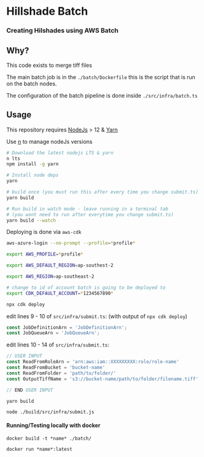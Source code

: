 # Hillshade Batch

### Creating Hilshades using AWS Batch

## Why?

This code exists to merge tiff files 

The main batch job is in the `./batch/Dockerfile` this is the script that is run on the batch nodes.

The configuration of the batch pipeline is done inside `./src/infra/batch.ts`

## Usage

This repository requires [NodeJs](https://nodejs.org/en/) > 12 & [Yarn](https://yarnpkg.com/en/)

Use [n](https://github.com/tj/n) to manage nodeJs versions

```bash
# Download the latest nodejs LTS & yarn
n lts
npm install -g yarn

# Install node deps
yarn

# build once (you must run this after every time you change submit.ts)
yarn build 

# Run build in watch mode - leave running in a terminal tab 
# (you wont need to run after everytime you change submit.ts)
yarn build --watch
```

Deploying is done via `aws-cdk` 
```bash
aws-azure-login --no-prompt --profile=*profile*

export AWS_PROFILE=*profile*

export AWS_DEFAULT_REGION=ap-southest-2

export AWS_REGION=ap-southeast-2

# change to id of account batch is going to be deployed to
export CDK_DEFAULT_ACCOUNT=*1234567890*

npx cdk deploy
```
edit lines 9 - 10 of `src/infra/submit.ts`:
(with output of `npx cdk deploy`)
```javascript
const JobDefinitionArn = 'JobDefinitionArn';
const JobQueueArn = 'JobQueueArn';
```

edit lines 10 - 14 of `src/infra/submit.ts`:
```javascript
// USER INPUT
const ReadFromRoleArn = 'arn:aws:iam::XXXXXXXXX:role/role-name'
const ReadFromBucket = 'bucket-name'
const ReadFromFolder = 'path/to/folder/'
const OutputTiffName = 's3://bucket-name/path/to/folder/filename.tiff'

// END USER INPUT
```
```
yarn build 

node ./build/src/infra/submit.js
```

####  Running/Testing locally with docker

```
docker build -t *name* ./batch/

docker run *name*:latest
```
